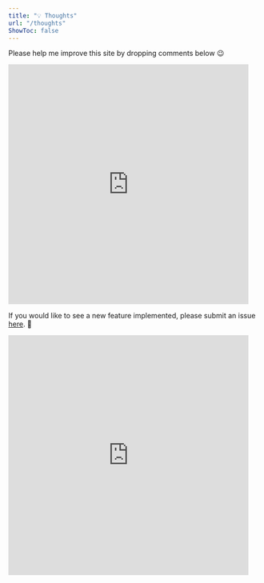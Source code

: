 ```yaml
---
title: "💡 Thoughts"
url: "/thoughts"
ShowToc: false
---
```


Please help me improve this site by dropping comments below 😉

<iframe src="https://giphy.com/embed/9KSQsaxgYCKTNaix8i" width="480" height="480" frameBorder="0" class="giphy-embed" allowFullScreen></iframe><p><a href="https://giphy.com/gifs/loop-monochrome-orthographic-9KSQsaxgYCKTNaix8i"></a></p>

If you would like to see a new feature implemented, please submit an issue [here](https://github.com/21han/blog/issues/new). 🙏

<iframe src="https://giphy.com/embed/Bx59V7wA8ONjVYCzE8" width="480" height="480" frameBorder="0" class="giphy-embed" allowFullScreen></iframe><p><a href="https://giphy.com/gifs/loader-wansouza-wansouzaux-Bx59V7wA8ONjVYCzE8"></a></p>
